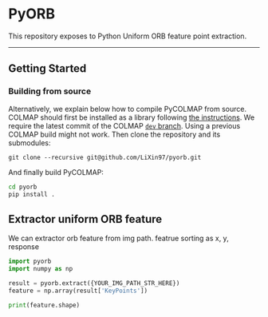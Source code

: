 # PyORB

This repository exposes to Python Uniform ORB feature point extraction.

---

## Getting Started

### Building from source

Alternatively, we explain below how to compile PyCOLMAP from source. COLMAP should first be installed as a library
following [the instructions](https://colmap.github.io/install.html). We require the latest commit of the
COLMAP [`dev` branch](https://github.com/colmap/colmap/tree/dev). Using a previous COLMAP build might not work. Then
clone the repository and its submodules:

```
git clone --recursive git@github.com/LiXin97/pyorb.git
```

And finally build PyCOLMAP:

```bash
cd pyorb
pip install .
```

## Extractor uniform ORB feature

We can extractor orb feature from img path. featrue sorting as x, y, response

```python
import pyorb
import numpy as np

result = pyorb.extract({YOUR_IMG_PATH_STR_HERE})
feature = np.array(result['KeyPoints'])

print(feature.shape)
```

